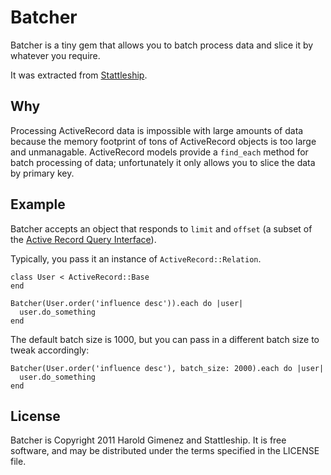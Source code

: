 Batcher
======

Batcher is a tiny gem that allows you to batch process data and slice it by whatever you require.

It was extracted from [Stattleship](http://stattleship.com).

Why
---

Processing ActiveRecord data is impossible with large amounts of data because the memory footprint of tons of ActiveRecord objects is too large and unmanagable. ActiveRecord models provide a `find_each` method for batch processing of data; unfortunately it only allows you to slice the data by primary key.

Example
-------

Batcher accepts an object that responds to `limit` and `offset` (a subset of the [Active Record Query Interface](http://guides.rubyonrails.org/active_record_querying.html)).

Typically, you pass it an instance of `ActiveRecord::Relation`.

    class User < ActiveRecord::Base
    end

    Batcher(User.order('influence desc')).each do |user|
      user.do_something
    end

The default batch size is 1000, but you can pass in a different batch size to tweak accordingly:

    Batcher(User.order('influence desc'), batch_size: 2000).each do |user|
      user.do_something
    end

License
-------

Batcher is Copyright 2011 Harold Gimenez and Stattleship. It is free software, and may be distributed under the terms specified in the LICENSE file.
